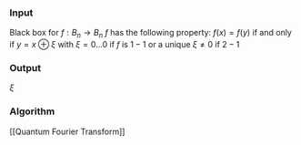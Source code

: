 ### Input
Black box for $f:B_{n}\to B_{n}$
$f$ has the following property:
$f(x)=f(y)$ if and only if $y=x\oplus \xi$ 
with $\xi=0\dots 0$ if $f$ is $1-1$
or a unique $\xi\neq 0$ if $2-1$

### Output
$\xi$ 

### Algorithm
[[Quantum Fourier Transform]]